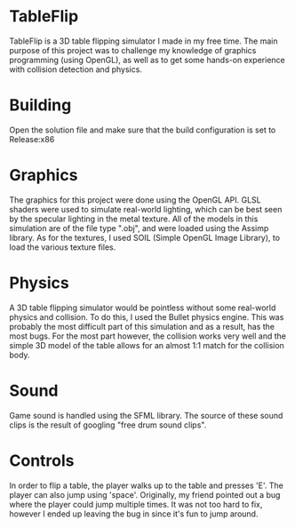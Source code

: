 # TableFlip

TableFlip is a 3D table flipping simulator I made in my free time. The main purpose of this project was to challenge my knowledge of graphics programming (using OpenGL), as well as to get some hands-on experience with collision detection and physics.

# Building

Open the solution file and make sure that the build configuration is set to Release:x86

# Graphics

The graphics for this project were done using the OpenGL API. GLSL shaders were used to simulate real-world lighting, which can be best seen by the specular lighting in the metal texture. All of the models in this simulation are of the file type ".obj", and were loaded using the Assimp library. As for the textures, I used SOIL (Simple OpenGL Image Library), to load the various texture files.

# Physics

A 3D table flipping simulator would be pointless without some real-world physics and collision. To do this, I used the Bullet physics engine. This was probably the most difficult part of this simulation and as a result, has the most bugs. For the most part however, the collision works very well and the simple 3D model of the table allows for an almost 1:1 match for the collision body.

# Sound

Game sound is handled using the SFML library. The source of these sound clips is the result of googling "free drum sound clips".

# Controls

In order to flip a table, the player walks up to the table and presses 'E'. The player can also jump using 'space'. Originally, my friend pointed out a bug where the player could jump multiple times. It was not too hard to fix, however I ended up leaving the bug in since it's fun to jump around.
